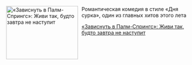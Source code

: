 <!--2025-07-20 10:15:07-->
<div class="yb">
  <div class="rss kino_kino"><a href="https://www.kino-teatr.ru/kino/art/tv/5688/" title="«Зависнуть в Палм-Спрингс»: Живи так, будто завтра не наступит"><img src="https://www.kino-teatr.ru/art/8/8/5688/poster.jpg" width="196" height="147" align="left" hspace="5" style="margin: 0px 10px 0px 5px" alt="«Зависнуть в Палм-Спрингс»: Живи так, будто завтра не наступит"/></a>Романтическая комедия в стиле «Дня сурка», один из главных хитов этого лета <p class="titl"><a href="https://www.kino-teatr.ru/kino/art/tv/5688/">«Зависнуть в Палм-Спрингс»: Живи так, будто завтра не наступит</a></p></div>
</div>
